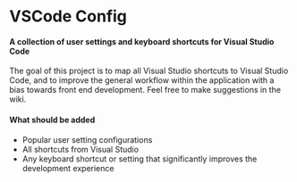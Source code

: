 # VSCode Config

#### A collection of user settings and keyboard shortcuts for Visual Studio Code

The goal of this project is to map all Visual Studio shortcuts to Visual Studio Code, and to improve the general workflow within the application with a bias towards front end development. Feel free to make suggestions in the wiki.

#### What should be added

* Popular user setting configurations
* All shortcuts from Visual Studio
* Any keyboard shortcut or setting that significantly improves the development experience
